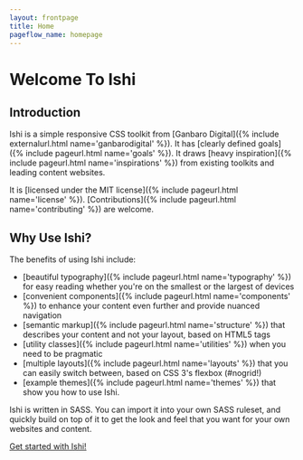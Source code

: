 ```yaml
---
layout: frontpage
title: Home
pageflow_name: homepage
---
```

# Welcome To Ishi

## Introduction

Ishi is a simple responsive CSS toolkit from [Ganbaro Digital]({% include externalurl.html name='ganbarodigital' %}). It has [clearly defined goals]({% include pageurl.html name='goals' %}). It draws [heavy inspiration]({% include pageurl.html name='inspirations' %}) from existing toolkits and leading content websites.

It is [licensed under the MIT license]({% include pageurl.html name='license' %}). [Contributions]({% include pageurl.html name='contributing' %}) are welcome.

## Why Use Ishi?

The benefits of using Ishi include:

* [beautiful typography]({% include pageurl.html name='typography' %}) for easy reading whether you're on the smallest or the largest of devices
* [convenient components]({% include pageurl.html name='components' %}) to enhance your content even further and provide nuanced navigation
* [semantic markup]({% include pageurl.html name='structure' %}) that describes your content and not your layout, based on HTML5 tags
* [utility classes]({% include pageurl.html name='utilities' %}) when you need to be pragmatic
* [multiple layouts]({% include pageurl.html name='layouts' %}) that you can easily switch between, based on CSS 3's flexbox (#nogrid!)
* [example themes]({% include pageurl.html name='themes' %}) that show you how to use Ishi.

Ishi is written in SASS. You can import it into your own SASS ruleset, and quickly build on top of it to get the look and feel that you want for your own websites and content.

<a class="calltoaction attention outline" href="{% include pageurl.html name='getting-started' %}">Get started with Ishi!</a>